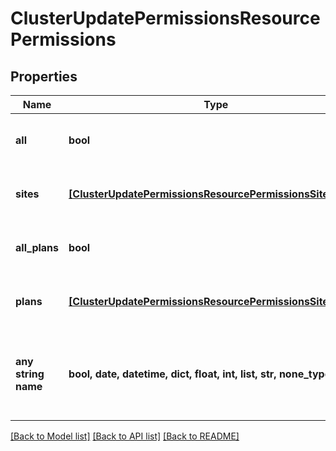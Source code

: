# ClusterUpdatePermissionsResourcePermissions


## Properties
Name | Type | Description | Notes
------------ | ------------- | ------------- | -------------
**all** | **bool** | Pass true to allow access to all groups | [optional] 
**sites** | [**[ClusterUpdatePermissionsResourcePermissionsSitesInner]**](ClusterUpdatePermissionsResourcePermissionsSitesInner.md) | Array of groups that are allowed access | [optional] 
**all_plans** | **bool** | Pass true to allow access to all plans | [optional] 
**plans** | [**[ClusterUpdatePermissionsResourcePermissionsSitesInner]**](ClusterUpdatePermissionsResourcePermissionsSitesInner.md) | Array of plans that are allowed access | [optional] 
**any string name** | **bool, date, datetime, dict, float, int, list, str, none_type** | any string name can be used but the value must be the correct type | [optional]

[[Back to Model list]](../README.md#documentation-for-models) [[Back to API list]](../README.md#documentation-for-api-endpoints) [[Back to README]](../README.md)


